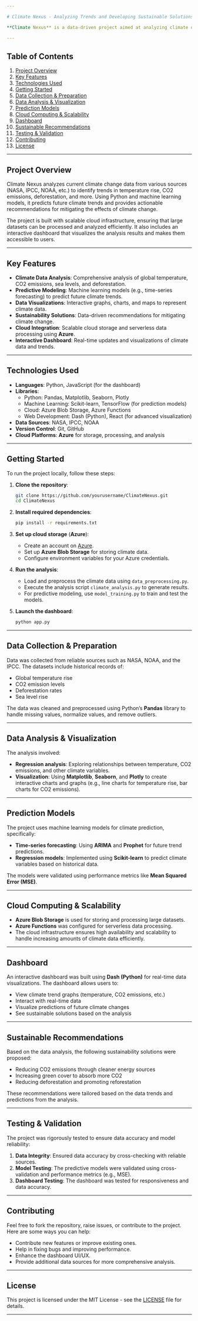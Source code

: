 ```yaml
---

# Climate Nexus - Analyzing Trends and Developing Sustainable Solutions

**Climate Nexus** is a data-driven project aimed at analyzing climate change trends, including global temperature rise, CO2 emissions, and their environmental impact. Using cloud platforms and advanced data analytics techniques, this project predicts future climate trends and provides sustainable solutions to mitigate climate change. The project leverages the power of machine learning models and real-time data processing to offer a comprehensive climate analysis with interactive visualizations.

---
```


## Table of Contents

1. [Project Overview](#project-overview)
2. [Key Features](#key-features)
3. [Technologies Used](#technologies-used)
4. [Getting Started](#getting-started)
5. [Data Collection & Preparation](#data-collection--preparation)
6. [Data Analysis & Visualization](#data-analysis--visualization)
7. [Prediction Models](#prediction-models)
8. [Cloud Computing & Scalability](#cloud-computing--scalability)
9. [Dashboard](#dashboard)
10. [Sustainable Recommendations](#sustainable-recommendations)
11. [Testing & Validation](#testing--validation)
12. [Contributing](#contributing)
13. [License](#license)

---

## Project Overview

Climate Nexus analyzes current climate change data from various sources (NASA, IPCC, NOAA, etc.) to identify trends in temperature rise, CO2 emissions, deforestation, and more. Using Python and machine learning models, it predicts future climate trends and provides actionable recommendations for mitigating the effects of climate change. 

The project is built with scalable cloud infrastructure, ensuring that large datasets can be processed and analyzed efficiently. It also includes an interactive dashboard that visualizes the analysis results and makes them accessible to users.

---

## Key Features

- **Climate Data Analysis**: Comprehensive analysis of global temperature, CO2 emissions, sea levels, and deforestation.
- **Predictive Modeling**: Machine learning models (e.g., time-series forecasting) to predict future climate trends.
- **Data Visualizations**: Interactive graphs, charts, and maps to represent climate data.
- **Sustainability Solutions**: Data-driven recommendations for mitigating climate change.
- **Cloud Integration**: Scalable cloud storage and serverless data processing using **Azure**.
- **Interactive Dashboard**: Real-time updates and visualizations of climate data and trends.

---

## Technologies Used

- **Languages**: Python, JavaScript (for the dashboard)
- **Libraries**: 
  - Python: Pandas, Matplotlib, Seaborn, Plotly
  - Machine Learning: Scikit-learn, TensorFlow (for prediction models)
  - Cloud: Azure Blob Storage, Azure Functions
  - Web Development: Dash (Python), React (for advanced visualization)
- **Data Sources**: NASA, IPCC, NOAA
- **Version Control**: Git, GitHub
- **Cloud Platforms**: **Azure** for storage, processing, and analysis

---

## Getting Started

To run the project locally, follow these steps:

1. **Clone the repository**:
   ```bash
   git clone https://github.com/yourusername/ClimateNexus.git
   cd ClimateNexus
   ```

2. **Install required dependencies**:
   ```bash
   pip install -r requirements.txt
   ```

3. **Set up cloud storage** (**Azure**):
   - Create an account on [Azure](https://azure.microsoft.com/).
   - Set up **Azure Blob Storage** for storing climate data.
   - Configure environment variables for your Azure credentials.

4. **Run the analysis**:
   - Load and preprocess the climate data using `data_preprocessing.py`.
   - Execute the analysis script `climate_analysis.py` to generate results.
   - For predictive modeling, use `model_training.py` to train and test the models.

5. **Launch the dashboard**:
   ```bash
   python app.py
   ```

---

## Data Collection & Preparation

Data was collected from reliable sources such as NASA, NOAA, and the IPCC. The datasets include historical records of:

- Global temperature rise
- CO2 emission levels
- Deforestation rates
- Sea level rise

The data was cleaned and preprocessed using Python’s **Pandas** library to handle missing values, normalize values, and remove outliers.

---

## Data Analysis & Visualization

The analysis involved:

- **Regression analysis**: Exploring relationships between temperature, CO2 emissions, and other climate variables.
- **Visualization**: Using **Matplotlib**, **Seaborn**, and **Plotly** to create interactive charts and graphs (e.g., line charts for temperature rise, bar charts for CO2 emissions).

---

## Prediction Models

The project uses machine learning models for climate prediction, specifically:

- **Time-series forecasting**: Using **ARIMA** and **Prophet** for future trend predictions.
- **Regression models**: Implemented using **Scikit-learn** to predict climate variables based on historical data.

The models were validated using performance metrics like **Mean Squared Error (MSE)**.

---

## Cloud Computing & Scalability

- **Azure Blob Storage** is used for storing and processing large datasets.
- **Azure Functions** was configured for serverless data processing.
- The cloud infrastructure ensures high availability and scalability to handle increasing amounts of climate data efficiently.

---

## Dashboard

An interactive dashboard was built using **Dash (Python)** for real-time data visualizations. The dashboard allows users to:

- View climate trend graphs (temperature, CO2 emissions, etc.)
- Interact with real-time data
- Visualize predictions of future climate changes
- See sustainable solutions based on the analysis

---

## Sustainable Recommendations

Based on the data analysis, the following sustainability solutions were proposed:

- Reducing CO2 emissions through cleaner energy sources
- Increasing green cover to absorb more CO2
- Reducing deforestation and promoting reforestation

These recommendations were tailored based on the data trends and predictions from the analysis.

---

## Testing & Validation

The project was rigorously tested to ensure data accuracy and model reliability:

1. **Data Integrity**: Ensured data accuracy by cross-checking with reliable sources.
2. **Model Testing**: The predictive models were validated using cross-validation and performance metrics (e.g., MSE).
3. **Dashboard Testing**: The dashboard was tested for responsiveness and data accuracy.

---

## Contributing

Feel free to fork the repository, raise issues, or contribute to the project. Here are some ways you can help:

- Contribute new features or improve existing ones.
- Help in fixing bugs and improving performance.
- Enhance the dashboard UI/UX.
- Provide additional data sources for more comprehensive analysis.

---

## License

This project is licensed under the MIT License - see the [LICENSE](LICENSE) file for details.

---
